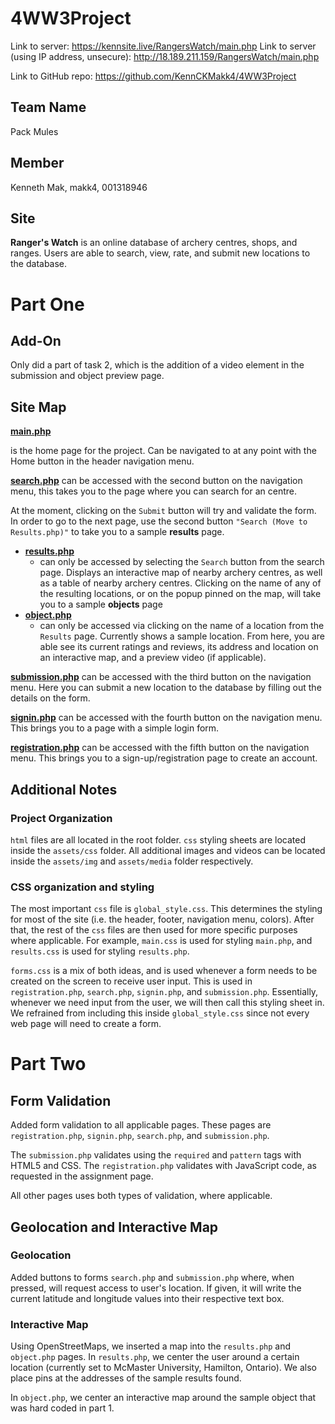 # 4WW3Project
Link to server: https://kennsite.live/RangersWatch/main.php
Link to server (using IP address, unsecure): http://18.189.211.159/RangersWatch/main.php

Link to GitHub repo: https://github.com/KennCKMakk4/4WW3Project

## Team Name
Pack Mules

## Member
Kenneth Mak, makk4, 001318946

## Site
**Ranger's Watch** is an online database of archery centres, shops, and ranges. Users are able to search, view, rate, and submit new locations to the database.

# Part One

## Add-On
Only did a part of task 2, which is the addition of a video element in the submission and object preview page.

## Site Map
**[main.php](https://kennsite.live/RangersWatch/main.php)**

is the home page for the project. Can be navigated to at any point with the Home button in the header navigation menu.

**[search.php](https://kennsite.live/RangersWatch/search.php)**
can be accessed with the second button on the navigation menu, this takes you to the page where you can search for an centre. 

At the moment, clicking on the ``Submit`` button will try and validate the form. In order to go to the next page, use the second button `"Search (Move to Results.php)"` to take you to a sample **results** page.

- **[results.php](https://kennsite.live/RangersWatch/results.php)**    
  - can only be accessed by selecting the ``Search`` button from the search page. Displays an interactive map of nearby archery centres, as well as a table of nearby archery centres. Clicking on the name of any of the resulting locations, or on the popup pinned on the map, will take you to a sample **objects** page
- **[object.php](https://kennsite.live/RangersWatch/object.php)**    
  - can only be accessed via clicking on the name of a location from the ``Results`` page. Currently shows a sample location. From here, you are able see its current ratings and reviews, its address and location on an interactive map, and a preview video (if applicable).

**[submission.php](https://kennsite.live/RangersWatch/submission.php)** can be accessed with the third button on the navigation menu. Here you can submit a new location to the database by filling out the details on the form.


**[signin.php](https://kennsite.live/RangersWatch/signin.php)** can be accessed with the fourth button on the navigation menu. This brings you to a page with a simple login form.


**[registration.php](https://kennsite.live/RangersWatch/registration.php)** can be accessed with the fifth button on the navigation menu. This brings you to a sign-up/registration page to create an account. 

## Additional Notes
### Project Organization
```html``` files are all located in the root folder. ```css``` styling sheets are located inside the ```assets/css``` folder. All additional images and videos can be located inside the ```assets/img``` and ```assets/media``` folder respectively.

### CSS organization and styling 
The most important `css` file is `global_style.css`. This determines the styling for most of the site (i.e. the header, footer, navigation menu, colors). After that, the rest of the `css` files are then used for more specific purposes where applicable. For example, `main.css` is used for styling `main.php`, and `results.css` is used for styling `results.php`.

`forms.css` is a mix of both ideas, and is used whenever a form needs to be created on the screen to receive user input. This is used in `registration.php`, `search.php`, `signin.php`, and `submission.php`. Essentially, whenever we need input from the user, we will then call this styling sheet in. We refrained from including this inside `global_style.css` since not every web page will need to create a form.


# Part Two
## Form Validation
Added form validation to all applicable pages. These pages are `registration.php`, `signin.php`, `search.php`, and `submission.php`. 

The `submission.php` validates using the `required` and `pattern` tags with HTML5 and CSS. The `registration.php` validates with JavaScript code, as requested in the assignment page. 

All other pages uses both types of validation, where applicable.

## Geolocation and Interactive Map
### Geolocation
Added buttons to forms `search.php` and `submission.php` where, when pressed, will request access to user's location. If given, it will write the current latitude and longitude values into their respective text box.

### Interactive Map
Using OpenStreetMaps, we inserted a map into the `results.php` and `object.php` pages. In `results.php`, we center the user around a certain location (currently set to McMaster University, Hamilton, Ontario). We also place pins at the addresses of the sample results found.

In `object.php`, we center an interactive map around the sample object that was hard coded in part 1.